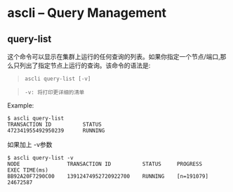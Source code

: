# ascli – Query Management

## query-list

这个命令可以显示在集群上运行的任何查询的列表。如果你指定一个节点/端口,那么只列出了指定节点上运行的查询。该命令的语法是:

>```ascli query-list [-v]```

>```-v: 将打印更详细的清单```

Example:

```
$ ascli query-list
TRANSACTION ID          STATUS
472341955492950239      RUNNING

```

如果加上 -v参数
```
$ ascli query-list -v
NODE               TRANSACTION ID          STATUS     PROGRESS      EXEC TIME(ms)
BB92A20F7290C00    13912474952720922700    RUNNING    [n=191079]    24672587
```

